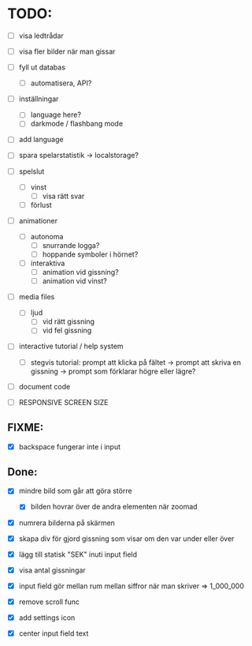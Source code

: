 # TODO:

- [ ] visa ledtrådar
- [ ] visa fler bilder när man gissar

- [ ] fyll ut databas
    - [ ] automatisera, API?


- [ ] inställningar
    - [ ] language here?
    - [ ] darkmode / flashbang mode

- [ ] add language

- [ ] spara spelarstatistik -> localstorage?

- [ ] spelslut
    - [ ] vinst
        -[ ] visa rätt svar
    - [ ] förlust

- [ ] animationer
    - [ ] autonoma
        - [ ] snurrande logga?
        - [ ] hoppande symboler i hörnet?
    - [ ] interaktiva  
        - [ ]  animation vid gissning?
        - [ ]  animation vid vinst?

- [ ] media files
    - [ ] ljud
        - [ ] vid rätt gissning
        - [ ] vid fel gissning

- [ ] interactive tutorial / help system
    - [ ] stegvis tutorial: prompt att klicka på fältet -> prompt att skriva en gissning -> prompt som förklarar högre eller lägre?

- [ ] document code

- [ ] RESPONSIVE SCREEN SIZE

## FIXME:

- [x] backspace fungerar inte i input

## Done:

- [x] mindre bild som går att göra större
    - [x] bilden hovrar över de andra elementen när zoomad
- [x] numrera bilderna på skärmen
- [x] skapa div för gjord gissning som visar om den var under eller över
- [x] lägg till statisk "SEK" inuti input field
- [x] visa antal gissningar
- [x] input field gör mellan rum mellan siffror när man skriver => 1_000_000
- [x] remove scroll func
- [x] add settings icon
- [x] center input field text

    
